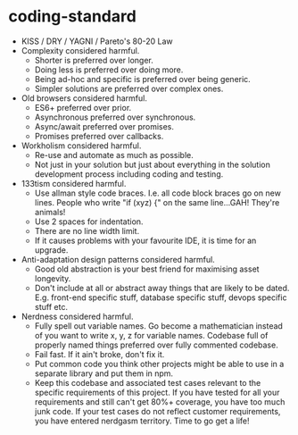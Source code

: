 # coding-standard

* KISS / DRY / YAGNI / Pareto's 80-20 Law
* Complexity considered harmful.
  * Shorter is preferred over longer.
  * Doing less is preferred over doing more.
  * Being ad-hoc and specific is preferred over being generic.
  * Simpler solutions are preferred over complex ones.
* Old browsers considered harmful.
  * ES6+ preferred over prior.
  * Asynchronous preferred over synchronous.
  * Async/await preferred over promises.
  * Promises preferred over callbacks.
* Workholism considered harmful.
  * Re-use and automate as much as possible.
  * Not just in your solution but just about everything in the solution development process including coding and testing.
* 133tism considered harmful.
  * Use allman style code braces. I.e. all code block braces go on new lines. People who write "if (xyz) {" on the same line...GAH! They're animals!
  * Use 2 spaces for indentation.
  * There are no line width limit.
  * If it causes problems with your favourite IDE, it is time for an upgrade.
* Anti-adaptation design patterns considered harmful.
  * Good old abstraction is your best friend for maximising asset longevity.
  * Don't include at all or abstract away things that are likely to be dated. E.g. front-end specific stuff, database specific stuff, devops specific stuff etc.
* Nerdness considered harmful.
  * Fully spell out variable names. Go become a mathematician instead of you want to write x, y, z for variable names. Codebase full of properly named things preferred over fully commented codebase.
  * Fail fast. If it ain't broke, don't fix it.
  * Put common code you think other projects might be able to use in a separate library and put them in npm.
  * Keep this codebase and associated test cases relevant to the specific requirements of this project. If you have tested for all your requirements and still can't get 80%+ coverage, you have too much junk code. If your test cases do not reflect customer requirements, you have entered nerdgasm territory. Time to go get a life!
